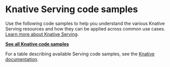 # Knative Serving code samples

Use the following code samples to help you understand the various Knative
Serving resources and how they can be applied across common use cases.
[Learn more about Knative Serving](https://knative.dev/docs/serving/README.md).

[**See all Knative code samples**](https://knative.dev/docs/samples/)

For a table describing available Serving code samples, see the [Knative documentation](https://knative.dev/docs/samples/serving.md).
